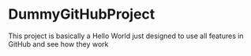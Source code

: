 # DummyGitHubProject

This project is basically a Hello World just designed to use all features in GitHub and see how they work

